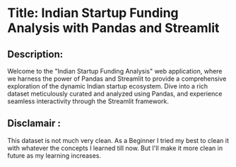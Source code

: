 # Title: Indian Startup Funding Analysis with Pandas and Streamlit

## Description:

Welcome to the "Indian Startup Funding Analysis" web application, 
where we harness the power of Pandas and Streamlit to provide 
a comprehensive exploration of the dynamic Indian startup ecosystem. 
Dive into a rich dataset meticulously curated and 
analyzed using Pandas, and experience seamless interactivity 
through the Streamlit framework.

## Disclamair :
This dataset is not much very clean. 
As a Beginner I tried my best to clean it with whatever the concepts 
I learned till now. But I'll make it more clean in future as my learning increases.


